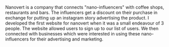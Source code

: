 Nanovert is a company that connects "nano-influencers" with coffee shops, restaurants and bars. The influencers get a discount on their purchase in exchange for putting up an instagram story advertising the product. I developed the first website for nanovert when it was a small endeavour of 3 people. The website allowed users to sign up to our list of users. We then connected with businesses which were interested in using these nano-influencers for their advertising and marketing.
